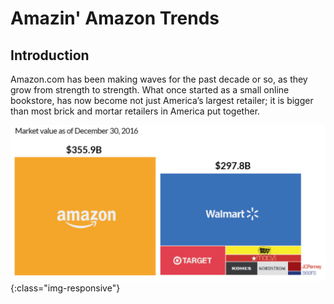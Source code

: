 # Amazin' Amazon Trends

## Introduction
Amazon.com has been making waves for the past decade or so, as they grow from strength to strength. What once started as a small online bookstore, has now become not just America’s largest retailer; it is bigger than most brick and mortar retailers in America put together.

![Amazon_growth](https://github.com/sourabhlal/ada2017/blob/master/docs/amazon_growth.PNG){:class="img-responsive"}
